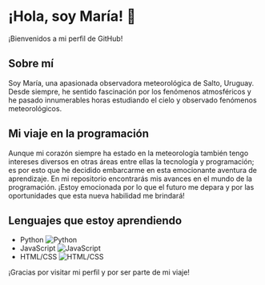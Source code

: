 
# ¡Hola, soy María! 👋

¡Bienvenidos a mi perfil de GitHub!

## Sobre mí

Soy María, una apasionada observadora meteorológica de Salto, Uruguay. Desde siempre, he sentido fascinación por los fenómenos atmosféricos y he pasado innumerables horas estudiando el cielo y observado fenómenos meteorológicos.

## Mi viaje en la programación

Aunque mi corazón siempre ha estado en la meteorología también tengo intereses diversos en otras áreas entre ellas la tecnología y programación; es por esto que he decidido embarcarme en esta emocionante aventura de aprendizaje.
En mi repositorio encontrarás mis avances en el mundo de la programación. ¡Estoy emocionada por lo que el futuro me depara y por las oportunidades que esta nueva habilidad me brindará!

## Lenguajes que estoy aprendiendo

- Python ![Python](https://img.shields.io/badge/-Python-blue)
- JavaScript ![JavaScript](https://img.shields.io/badge/-JavaScript-yellow)
- HTML/CSS ![HTML/CSS](https://img.shields.io/badge/-HTML%2FCSS-orange)



¡Gracias por visitar mi perfil y por ser parte de mi viaje!


